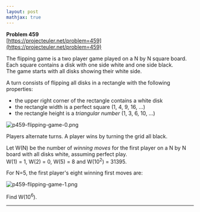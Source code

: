 ```yaml
---
layout: post
mathjax: true
---
```

**Problem 459**  
[https://projecteuler.net/problem=459](https://projecteuler.net/problem=459)

<p>The flipping game is a two player game played on a N by N square board.<br />
Each square contains a disk with one side white and one side black.<br />
The game starts with all disks showing their white side.</p>

<p>A turn consists of flipping all disks in a rectangle with the following properties:
</p><p></p><ul><li>the upper right corner of the rectangle contains a white disk</li>
<li>the rectangle width is a perfect square (1, 4, 9, 16, ...)</li>
<li>the rectangle height is a <dfn title="The triangular numbers are defined as ½ n(n + 1) for positive integer n.">triangular number</dfn> (1, 3, 6, 10, ...)</li>
</ul>
<p class="center"><img src="https://projecteuler.net/project/images/p459-flipping-game-0.png" alt="p459-flipping-game-0.png" /></p>

<p>Players alternate turns. A player wins by turning the grid all black.</p>

<p>Let W(N) be the number of <dfn title="The first move of a strategy that ensures a win no matter what the opponent plays.">winning moves</dfn> for the first player on a N by N board with all disks white, assuming perfect play.<br />
W(1) = 1, W(2) = 0, W(5) = 8 and W(10<sup>2</sup>) = 31395.</p>

<p>For N=5, the first player's eight winning first moves are:</p>

<p class="center"><img src="https://projecteuler.net/project/images/p459-flipping-game-1.png" class="dark_img" alt="p459-flipping-game-1.png" /></p>

<p>Find W(10<sup>6</sup>).</p>

---
